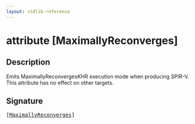 ```yaml
---
layout: stdlib-reference
---
```


# attribute [MaximallyReconverges]

## Description

Emits <span class='code'>MaximallyReconvergesKHR</span> execution mode when producing SPIR-V.
This attribute has no effect on other targets.


## Signature

<pre>
[<a href=".html">MaximallyReconverges</a>]
</pre>

